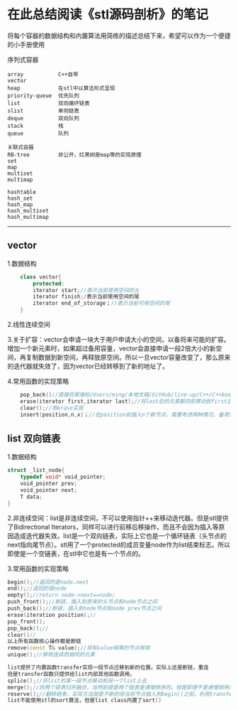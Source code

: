 # 在此总结阅读《stl源码剖析》的笔记

将每个容器的数据结构和内置算法用简练的描述总结下来，希望可以作为一个便捷的小手册使用

序列式容器

    array           C++自带
    vector
    heap            在stl中以算法形式呈现
    priority-queue  优先队列
    list            双向循环链表
    slist           单向链表
    deque           双向队列
    stack           栈
    queue           队列

    关联式容器
    RB-tree         非公开，红黑树是map等的实现原理
    set
    map
    multiset
    multimap

    hashtable
    hash_set
    hash_map
    hash_multiset
    hash_multimap

---
## vector
1.数据结构
```C++
    class vector{
        protected:
        iterator start;//表示当前使用空间的头
        iterator finish;/表示当前使用空间的尾
        iterator end_of_storage；//表示当前可用空间的尾
    }
```
2.线性连续空间

3.关于扩容：vector会申请一块大于用户申请大小的空间，以备将来可能的扩容。
    增加一个新元素时，如果超过备用容量，vector会直接申请一段2倍大小的新空间，再复制数据到新空间，再释放原空间。所以一旦vector容量改变了，那么原来的迭代器就失效了，因为vector已经转移到了新的地址了。

4.常用函数的实现策略
```c++
    pop_back()//直接将尾端标/Users/ming/本地文稿/GitHub/live-up/C++/C++base.md记finish往前移动一位
    erase(iterator first,iterator last);//将last后的元素都向前移动到first后，再将尾端标记finish往前移动到（last-first）
    clear();//用erase实现
    insert(position,n,x)；//在position前插入n个新节点，需要考虑两种情况，备用空间是否>插入节点个数
```
## list 双向链表
1.数据结构
```c++
struct _list_node{
    typedef void* void_pointer;
    void_pointer prev;
    void_pointer next;
    T data;
}
```    
2.非连续空间：list是非连续空间，不可以使用指针++来移动迭代器。但是stl提供了Bidirectional Iterators，同样可以进行前移后移操作，而且不会因为插入等原因造成迭代器失效。list是一个双向链表，实际上它也是一个循环链表（头节点的next指向尾节点）。stl用了一个protected的成员变量node作为list结束标志。所以即使是一个空链表，在stl中它也是有一个节点的。

3.常用函数的实现策略
```C++
begin();//返回的是node.next
end();//返回的是node
empty();//return node->next==node;
push_front();//断链，插入到原来的头节点和node节点之间
push_back();//断链，插入到node节点和node prev节点之间
erase(iteration position);//
pop_front();
pop_back();//
clear()//
以上所有函数核心操作都是断链
remove(const T& value);//将和value相等的节点移除
unique();//移除连续而相同的元素

list提供了内置函数transfer实现一段节点迁移到新的位置。实际上还是断链，重连
但是transfer函数只提供给list内部其他函数调用。
splice();//将list的某一段节点移动到另一个list上去
merge();//将两个链表归并融合，当然前提是两个链表是递增排序的。但是即使不是递增排序的链表，也不会报error，只是得到的结果不是一个递增序列而已。
reserve();//翻转链表，实现方法就是不断的将当前节点插入到begin()之前。利用transfer实现
list不能使用stl的sort算法，但是list class内置了sort()

```
